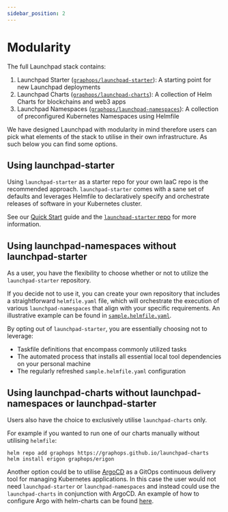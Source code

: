 ```yaml
---
sidebar_position: 2
---
```

# Modularity

The full Launchpad stack contains:

1. Launchpad Starter ([`graphops/launchpad-starter`](https://github.com/graphops/launchpad-starter)): A starting point for new Launchpad deployments
2. Launchpad Charts ([`graphops/launchpad-charts`](https://github.com/graphops/launchpad-charts)): A collection of Helm Charts for blockchains and web3 apps
3. Launchpad Namespaces ([`graphops/launchpad-namespaces`](https://github.com/graphops/launchpad-namespaces)): A collection of preconfigured Kubernetes Namespaces using Helmfile

We have designed Launchpad with modularity in mind therefore users can pick what elements of the stack to utilise in their own infrastructure. As such below you can find some options.

## Using launchpad-starter

Using `launchpad-starter` as a starter repo for your own IaaC repo is the recommended approach. `launchpad-starter` comes with a sane set of defaults and leverages Helmfile to declaratively specify and orchestrate releases of software in your Kubernetes cluster.

See our [Quick Start](quick-start) guide and the [`launchpad-starter` repo](https://github.com/graphops/launchpad-starter) for more information.

## Using launchpad-namespaces without launchpad-starter

As a user, you have the flexibility to choose whether or not to utilize the `launchpad-starter` repository.

If you decide not to use it, you can create your own repository that includes a straightforward `helmfile.yaml` file, which will orchestrate the execution of various `launchpad-namespaces` that align with your specific requirements. An illustrative example can be found in [`sample.helmfile.yaml`](https://github.com/graphops/launchpad-starter/blob/main/sample.helmfile.yaml).

By opting out of `launchpad-starter`, you are essentially choosing not to leverage:

- Taskfile definitions that encompass commonly utilized tasks
- The automated process that installs all essential local tool dependencies on your personal machine
- The regularly refreshed `sample.helmfile.yaml` configuration

## Using launchpad-charts without launchpad-namespaces or launchpad-starter

Users also have the choice to exclusively utilise `launchpad-charts` only.

For example if you wanted to run one of our charts manually without utilising `helmfile`:
```shell
helm repo add graphops https://graphops.github.io/launchpad-charts
helm install erigon graphops/erigon
```

Another option could be to utilise [ArgoCD](https://argo-cd.readthedocs.io/en/stable/) as a GitOps continuous delivery tool for managing Kubernetes applications. In this case the user would not need `launchpad-starter` or `launchpad-namespaces` and instead could use the `launchpad-charts` in conjunction with ArgoCD. An example of how to configure Argo with helm-charts can be found [here](https://dev.to/pavanbelagatti/argo-cd-and-helm-deploy-applications-the-gitops-way-22ae).